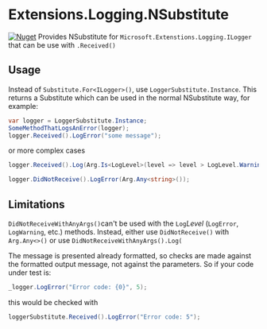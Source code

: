 # Extensions.Logging.NSubstitute
[![Nuget](https://img.shields.io/nuget/v/Extensions.Logging.NSubstitute)](https://www.nuget.org/packages/Extensions.Logging.NSubstitute)
Provides NSubstitute for `Microsoft.Extenstions.Logging.ILogger` that can be use with `.Received()`

## Usage
Instead of `Substitute.For<ILogger>()`, use `LoggerSubstitute.Instance`. This returns a Substitute which can be used in the normal NSubstitute way, for example:

```c#
var logger = LoggerSubstitute.Instance;
SomeMethodThatLogsAnError(logger);
logger.Received().LogError("some message");
```

or more complex cases 
```c#
logger.Received().Log(Arg.Is<LogLevel>(level => level > LogLevel.Warning), Arg.Is<string>(s => s.Contains("expected message content"));

logger.DidNotReceive().LogError(Arg.Any<string>());
```

## Limitations
`DidNotReceiveWithAnyArgs()`can't be used with the `Log`_Level_ (`LogError`, `LogWarning`, etc.) methods. Instead, either use `DidNotReceive()` with `Arg.Any<>()` or use `DidNotReceiveWithAnyArgs().Log(`

The message is presented already formatted, so checks are made against the formatted output message, not against the parameters. So if your code under test is:
```c#
_logger.LogError("Error code: {0}", 5);
```
this would be checked with
```c#
loggerSubstitute.Received().LogError("Error code: 5");
```
